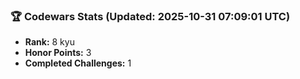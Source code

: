 ### 🏆 Codewars Stats (Updated: 2025-10-31 07:09:01 UTC)

- **Rank:** 8 kyu
- **Honor Points:** 3
- **Completed Challenges:** 1
